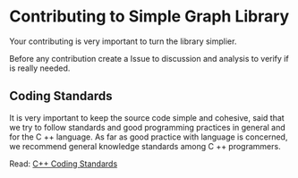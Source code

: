 # Contributing to Simple Graph Library

Your contributing is very important to turn the library simplier.

Before any contribution create a Issue to discussion and analysis to verify if is really needed.

## Coding Standards

It is very important to keep the source code simple and cohesive, said that we try to follow standards and good programming practices in general and for the C ++ language. As far as good practice with language is concerned, we recommend general knowledge standards among C ++ programmers. 

Read: [C++ Coding Standards](https://isocpp.org/wiki/faq/coding-standards)
